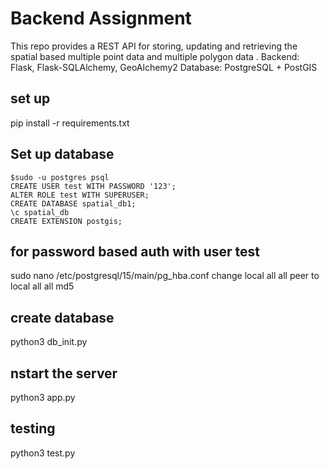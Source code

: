 # Backend Assignment
This repo provides a REST API for storing, updating and retrieving the spatial 
based multiple point data and multiple polygon data .
Backend: Flask, Flask-SQLAlchemy, GeoAlchemy2
Database: PostgreSQL + PostGIS

## set up
pip install -r requirements.txt

## Set up database
```
$sudo -u postgres psql
CREATE USER test WITH PASSWORD '123';
ALTER ROLE test WITH SUPERUSER;
CREATE DATABASE spatial_db1;
\c spatial_db
CREATE EXTENSION postgis;
```
## for password based auth with user test
sudo nano /etc/postgresql/15/main/pg_hba.conf
change local   all   all   peer to 
       local   all   all   md5


## create database
python3 db_init.py

## nstart the server
python3 app.py

## testing 
python3 test.py
